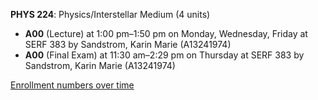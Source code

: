 **PHYS 224**: Physics/Interstellar Medium (4 units)

- **A00** (Lecture) at 1:00 pm–1:50 pm on Monday, Wednesday, Friday at SERF 383 by Sandstrom, Karin Marie (A13241974)
- **A00** (Final Exam) at 11:30 am–2:29 pm on Thursday at SERF 383 by Sandstrom, Karin Marie (A13241974)

[Enrollment numbers over time](./PHYS224.tsv)

